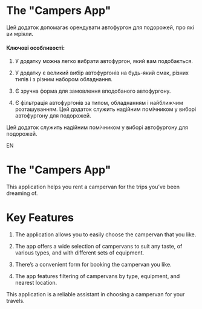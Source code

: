 # The "Campers App"

Цей додаток допомагає орендувати автофургон для подорожей, про які ви мріяли.

#### Ключові особливості:

1. У додатку можна легко вибрати автофургон, який вам подобається.

2. У додатку є великий вибір автофургонів на будь-який смак, різних типів і з різним набором
   обладнання.

3. Є зручна форма для замовлення вподобаного автофургону.

4. Є фільтрація автофургонів за типом, обладнанням і найближчим розташуванням. Цей додаток служить
   надійним помічником у виборі автофургону для подорожей.

Цей додаток служить надійним помічником у виборі автофургону для подорожей.

EN

# The "Campers App"

This application helps you rent a campervan for the trips you’ve been dreaming of.

# Key Features

1. The application allows you to easily choose the campervan that you like.

2. The app offers a wide selection of campervans to suit any taste, of various types, and with
   different sets of equipment.

3. There’s a convenient form for booking the campervan you like.

4. The app features filtering of campervans by type, equipment, and nearest location.

This application is a reliable assistant in choosing a campervan for your travels.
